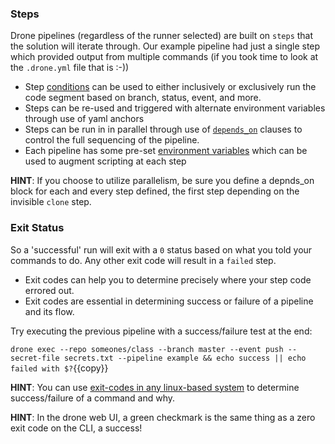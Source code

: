 ### Steps
Drone pipelines (regardless of the runner selected) are built on `steps` that the solution will iterate through.  Our example pipeline had just a single step which provided output from multiple commands (if you took time to look at the `.drone.yml` file that is :-))

* Step [conditions](https://docs.drone.io/pipeline/docker/syntax/conditions/) can be used to either inclusively or exclusively run the code segment based on branch, status, event, and more.
* Steps can be re-used and triggered with alternate environment variables through use of yaml anchors
* Steps can be run in in parallel through use of [`depends_on`](https://docs.drone.io/pipeline/docker/syntax/parallelism/) clauses to control the full sequencing of the pipeline.
* Each pipeline has some pre-set [environment variables](https://docs.drone.io/pipeline/environment/reference/)  which can be used to augment scripting at each step

**HINT**: If you choose to utilize parallelism, be sure you define a depnds_on block for each and every step defined, the first step depending on the invisible `clone` step.

### Exit Status
So a 'successful' run will exit with a `0` status based on what you told your commands to do.  Any other exit code will result in a `failed` step.

* Exit codes can help you to determine precisely where your step code errored out.
* Exit codes are essential in determining success or failure of a pipeline and its flow.

Try executing the previous pipeline with a success/failure test at the end:

`drone exec --repo someones/class --branch master --event push --secret-file secrets.txt --pipeline example && echo success || echo failed with $?`{{copy}}

**HINT**: You can use [exit-codes in any linux-based system](https://shapeshed.com/unix-exit-codes/) to determine success/failure of a command and why.

**HINT**: In the drone web UI, a green checkmark is the same thing as a zero exit code on the CLI, a success!
